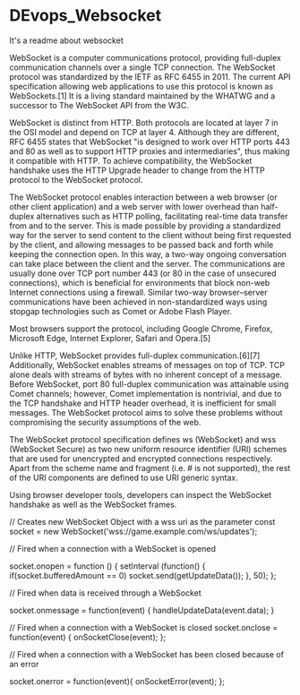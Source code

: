 # DEvops_Websocket
It's a readme about websocket




WebSocket is a computer communications protocol, providing full-duplex communication channels over a single TCP connection. The WebSocket protocol was standardized by the IETF as RFC 6455 in 2011. The current API specification allowing web applications to use this protocol is known as WebSockets.[1] It is a living standard maintained by the WHATWG and a successor to The WebSocket API from the W3C.



WebSocket is distinct from HTTP. Both protocols are located at layer 7 in the OSI model and depend on TCP at layer 4. Although they are different, RFC 6455 states that WebSocket "is designed to work over HTTP ports 443 and 80 as well as to support HTTP proxies and intermediaries", thus making it compatible with HTTP. To achieve compatibility, the WebSocket handshake uses the HTTP Upgrade header to change from the HTTP protocol to the WebSocket protocol.

The WebSocket protocol enables interaction between a web browser (or other client application) and a web server with lower overhead than half-duplex alternatives such as HTTP polling, facilitating real-time data transfer from and to the server. This is made possible by providing a standardized way for the server to send content to the client without being first requested by the client, and allowing messages to be passed back and forth while keeping the connection open. In this way, a two-way ongoing conversation can take place between the client and the server. The communications are usually done over TCP port number 443 (or 80 in the case of unsecured connections), which is beneficial for environments that block non-web Internet connections using a firewall. Similar two-way browser–server communications have been achieved in non-standardized ways using stopgap technologies such as Comet or Adobe Flash Player.




Most browsers support the protocol, including Google Chrome, Firefox, Microsoft Edge, Internet Explorer, Safari and Opera.[5]

Unlike HTTP, WebSocket provides full-duplex communication.[6][7] Additionally, WebSocket enables streams of messages on top of TCP. TCP alone deals with streams of bytes with no inherent concept of a message. Before WebSocket, port 80 full-duplex communication was attainable using Comet channels; however, Comet implementation is nontrivial, and due to the TCP handshake and HTTP header overhead, it is inefficient for small messages. The WebSocket protocol aims to solve these problems without compromising the security assumptions of the web.

The WebSocket protocol specification defines ws (WebSocket) and wss (WebSocket Secure) as two new uniform resource identifier (URI) schemes that are used for unencrypted and encrypted connections respectively. Apart from the scheme name and fragment (i.e. # is not supported), the rest of the URI components are defined to use URI generic syntax.

Using browser developer tools, developers can inspect the WebSocket handshake as well as the WebSocket frames.




// Creates new WebSocket Object with a wss uri as the parameter
const socket = new WebSocket('wss://game.example.com/ws/updates');

// Fired when a connection with a WebSocket is opened

socket.onopen = function () {
	setInterval (function() {
		if(socket.bufferedAmount == 0)
			socket.send(getUpdateData());
	}, 50);
};

// Fired when data is received through a WebSocket

socket.onmessage = function(event) {
	handleUpdateData(event.data);
}

// Fired when a connection with a WebSocket is closed
socket.onclose = function(event) {
	onSocketClose(event);
};

// Fired when a connection with a WebSocket has been closed because of an error

socket.onerror = function(event){
	onSocketError(event);
};










